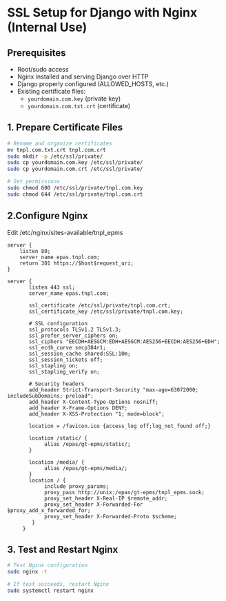 # SSL Setup for Django with Nginx (Internal Use)

## Prerequisites
- Root/sudo access
- Nginx installed and serving Django over HTTP
- Django properly configured (ALLOWED_HOSTS, etc.)
- Existing certificate files:
  - `yourdomain.com.key` (private key)
  - `yourdomain.com.txt.crt` (certificate)

## 1. Prepare Certificate Files
```bash
# Rename and organize certificates
mv tnpl.com.txt.crt tnpl.com.crt
sudo mkdir -p /etc/ssl/private/
sudo cp yourdomain.com.key /etc/ssl/private/
sudo cp yourdomain.com.crt /etc/ssl/private/

# Set permissions
sudo chmod 600 /etc/ssl/private/tnpl.com.key
sudo chmod 644 /etc/ssl/private/tnpl.com.crt
```

## 2.Configure Nginx

Edit /etc/nginx/sites-available/tnpl_epms

```nginx
server {
    listen 80;
    server_name epas.tnpl.com;
    return 301 https://$host$request_uri;
}

server {
       listen 443 ssl;
       server_name epas.tnpl.com;

       ssl_certificate /etc/ssl/private/tnpl.com.crt;
       ssl_certificate_key /etc/ssl/private/tnpl.com.key;

       # SSL configuration
       ssl_protocols TLSv1.2 TLSv1.3;
       ssl_prefer_server_ciphers on;
       ssl_ciphers "EECDH+AESGCM:EDH+AESGCM:AES256+EECDH:AES256+EDH";
       ssl_ecdh_curve secp384r1;
       ssl_session_cache shared:SSL:10m;
       ssl_session_tickets off;
       ssl_stapling on;
       ssl_stapling_verify on;

       # Security headers
       add_header Strict-Transport-Security "max-age=63072000; includeSubDomains; preload";
       add_header X-Content-Type-Options nosniff;
       add_header X-Frame-Options DENY;
       add_header X-XSS-Protection "1; mode=block";

       location = /favicon.ico {access_log off;log_not_found off;}

       location /static/ {
            alias /epas/gt-epms/static/;
       }

       location /media/ {
            alias /epas/gt-epms/media/;
       }
       location / {
            include proxy_params;
            proxy_pass http://unix:/epas/gt-epms/tnpl_epms.sock;
            proxy_set_header X-Real-IP $remote_addr;
            proxy_set_header X-Forwarded-For $proxy_add_x_forwarded_for;
            proxy_set_header X-Forwarded-Proto $scheme;
        }
     }

```

## 3. Test and Restart Nginx
```bash
# Test Nginx configuration
sudo nginx -t

# If test succeeds, restart Nginx
sudo systemctl restart nginx
```
